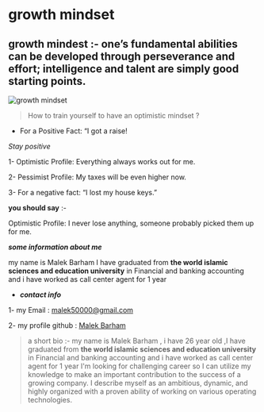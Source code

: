 # growth mindset
## growth mindest :- one’s fundamental abilities can be developed through perseverance and effort; intelligence and talent are simply good starting points.
![growth mindset](https://foundationoficf.org/wp-content/uploads/2018/12/mindset-800x533.jpg)

> How to train yourself to have an optimistic mindset ?

* For a Positive Fact: “I got a raise!

 *Stay positive*
 
1- Optimistic Profile: Everything always works out for me.

 2- Pessimist Profile: My taxes will be even higher now.

3- For a negative fact: “I lost my house keys.”

**you should say** :-

Optimistic Profile: I never lose anything, someone probably picked them up for me.

***some information about me***

my name is Malek Barham I have graduated from **the world islamic sciences and education university** in Financial and banking accounting
and i have worked as call center agent for 1 year 

* ***contact info***

1- my Email : malek50000@gmail.com

2- my profile github : [Malek Barham](https://github.com/MalekBarham)


 > a short bio :- 
my name is Malek Barham , i have 26 year old ,I have graduated from **the world islamic sciences and education university** in Financial and banking accounting
and i have worked as call center agent for 1 year  I'm looking for
challenging career so I can utilize my knowledge to make an important contribution
to the success of a growing company. I describe myself as an ambitious, dynamic,
and highly organized with a proven ability of working on various operating
technologies.


